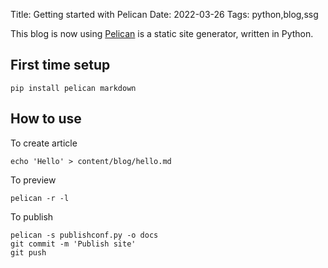Title: Getting started with Pelican
Date: 2022-03-26
Tags: python,blog,ssg

This blog is now using [Pelican](https://getpelican.com/) is a static site generator, written in Python.

## First time setup

	pip install pelican markdown

## How to use

To create article
	
	echo 'Hello' > content/blog/hello.md

To preview

	pelican -r -l

To publish

	pelican -s publishconf.py -o docs
	git commit -m 'Publish site'
	git push
